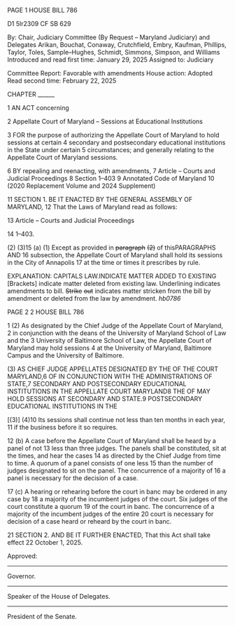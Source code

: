 PAGE 1
HOUSE BILL 786

D1 5lr2309
CF SB 629

By: Chair, Judiciary Committee (By Request – Maryland Judiciary) and Delegates
Arikan, Bouchat, Conaway, Crutchfield, Embry, Kaufman, Phillips, Taylor,
Toles, Sample–Hughes, Schmidt, Simmons, Simpson, and Williams
Introduced and read first time: January 29, 2025
Assigned to: Judiciary

Committee Report: Favorable with amendments
House action: Adopted
Read second time: February 22, 2025

CHAPTER ______

1 AN ACT concerning

2 Appellate Court of Maryland – Sessions at Educational Institutions

3 FOR the purpose of authorizing the Appellate Court of Maryland to hold sessions at certain
4 secondary and postsecondary educational institutions in the State under certain
5 circumstances; and generally relating to the Appellate Court of Maryland sessions.

6 BY repealing and reenacting, with amendments,
7 Article – Courts and Judicial Proceedings
8 Section 1–403
9 Annotated Code of Maryland
10 (2020 Replacement Volume and 2024 Supplement)

11 SECTION 1. BE IT ENACTED BY THE GENERAL ASSEMBLY OF MARYLAND,
12 That the Laws of Maryland read as follows:

13 Article – Courts and Judicial Proceedings

14 1–403.

(2) (3)15 (a) (1) Except as provided in ~~paragraph~~ ~~(2)~~ of thisPARAGRAPHS AND
16 subsection, the Appellate Court of Maryland shall hold its sessions in the City of Annapolis
17 at the time or times it prescribes by rule.

EXPLANATION: CAPITALS LAW.INDICATE MATTER ADDED TO EXISTING
[Brackets] indicate matter deleted from existing law.
Underlining indicates amendments to bill.
~~Strike~~ ~~out~~ indicates matter stricken from the bill by amendment or deleted from the law by
amendment. *hb0786*

PAGE 2
2 HOUSE BILL 786

1 (2) As designated by the Chief Judge of the Appellate Court of Maryland,
2 in conjunction with the deans of the University of Maryland School of Law and the
3 University of Baltimore School of Law, the Appellate Court of Maryland may hold sessions
4 at the University of Maryland, Baltimore Campus and the University of Baltimore.

(3) AS CHIEF JUDGE APPELLATE5 DESIGNATED BY THE OF THE
COURT MARYLAND,6 OF IN CONJUNCTION WITH THE ADMINISTRATIONS OF
STATE,7 SECONDARY AND POSTSECONDARY EDUCATIONAL INSTITUTIONS IN THE
APPELLATE COURT MARYLAND8 THE OF MAY HOLD SESSIONS AT SECONDARY AND
STATE.9 POSTSECONDARY EDUCATIONAL INSTITUTIONS IN THE

[(3)] (4)10 Its sessions shall continue not less than ten months in each year,
11 if the business before it so requires.

12 (b) A case before the Appellate Court of Maryland shall be heard by a panel of not
13 less than three judges. The panels shall be constituted, sit at the times, and hear the cases
14 as directed by the Chief Judge from time to time. A quorum of a panel consists of one less
15 than the number of judges designated to sit on the panel. The concurrence of a majority of
16 a panel is necessary for the decision of a case.

17 (c) A hearing or rehearing before the court in banc may be ordered in any case by
18 a majority of the incumbent judges of the court. Six judges of the court constitute a quorum
19 of the court in banc. The concurrence of a majority of the incumbent judges of the entire
20 court is necessary for decision of a case heard or reheard by the court in banc.

21 SECTION 2. AND BE IT FURTHER ENACTED, That this Act shall take effect
22 October 1, 2025.

Approved:

________________________________________________________________________________
Governor.

________________________________________________________________________________
Speaker of the House of Delegates.

________________________________________________________________________________
President of the Senate.